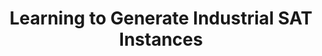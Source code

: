 ---
title:  "Learning to Generate Industrial SAT Instances"
collection: publications
venue: Twelfth Annual Symposium on Combinatorial Search (SoCS'19) 
bibtex: '../files/wu-2019-learning.bib'
paperurl: '../files/wu-2019-learning.pdf'
codeurl: 
link:
authors: Haoze Wu, Raghuram Ramanujan
honor:
equal:
---